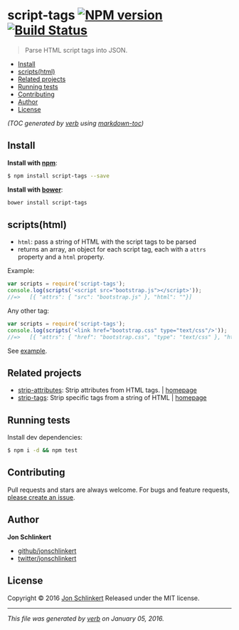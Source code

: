 # script-tags [![NPM version](https://img.shields.io/npm/v/script-tags.svg)](https://www.npmjs.com/package/script-tags) [![Build Status](https://img.shields.io/travis/jonschlinkert/script-tags.svg)](https://travis-ci.org/jonschlinkert/script-tags)

> Parse HTML script tags into JSON.

- [Install](#install)
- [scripts(html)](#scripts-html-)
- [Related projects](#related-projects)
- [Running tests](#running-tests)
- [Contributing](#contributing)
- [Author](#author)
- [License](#license)

_(TOC generated by [verb](https://github.com/verbose/verb) using [markdown-toc](https://github.com/jonschlinkert/markdown-toc))_

## Install

**Install with [npm](https://www.npmjs.com/)**:

```sh
$ npm install script-tags --save
```

**Install with [bower](bower.io)**:

```bash
bower install script-tags
```

## scripts(html)

* `html`: pass a string of HTML with the script tags to be parsed
* returns an array, an object for each script tag, each with a `attrs` property and a `html` property.

Example:

```js
var scripts = require('script-tags');
console.log(scripts('<script src="bootstrap.js"></script>'));
//=>   [{ "attrs": { "src": "bootstrap.js" }, "html": ""}]
```

Any other tag:

```js
var scripts = require('script-tags');
console.log(scripts('<link href="bootstrap.css" type="text/css"/>'));
//=>   [{ "attrs": { "href": "bootstrap.css", "type": "text/css" }, "html": ""}]
```

See [example](./test/example.json).

## Related projects

* [strip-attributes](https://www.npmjs.com/package/strip-attributes): Strip attributes from HTML tags. | [homepage](https://github.com/jonschlinkert/strip-attributes)
* [strip-tags](https://www.npmjs.com/package/strip-tags): Strip specific tags from a string of HTML | [homepage](https://github.com/jonschlinkert/strip-tags)

## Running tests

Install dev dependencies:

```sh
$ npm i -d && npm test
```

## Contributing

Pull requests and stars are always welcome. For bugs and feature requests, [please create an issue](https://github.com/jonschlinkert/script-tags/issues/new).

## Author

**Jon Schlinkert**

* [github/jonschlinkert](https://github.com/jonschlinkert)
* [twitter/jonschlinkert](http://twitter.com/jonschlinkert)

## License

Copyright © 2016 [Jon Schlinkert](https://github.com/jonschlinkert)
Released under the MIT license.

***

_This file was generated by [verb](https://github.com/verbose/verb) on January 05, 2016._
